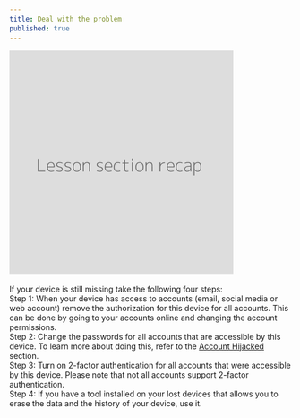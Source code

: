 ```yaml
---
title: Deal with the problem
published: true
---
```

![](recap.png)

If your device is still missing take the following four steps:
<br>
Step 1: When your device has access to accounts (email, social media or web account) remove the authorization for this device for all accounts. This can be done by going to your accounts online and changing the account permissions.
<br>
Step 2: Change the passwords for all accounts that are accessible by this device. To learn more about doing this, refer to the [Account Hijacked](en/topics/practice-1-emergencies/2-account-hijacked/1-1-intro.md) section.
<br>
Step 3: Turn on 2-factor authentication for all accounts that were accessible by this device. Please note that not all accounts support 2-factor authentication.
<br>
Step 4: If you have a tool installed on your lost devices that allows you to erase the data and the history of your device, use it.
